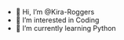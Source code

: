 - 👋 Hi, I’m @Kira-Roggers
- 👀 I’m interested in Coding
- 🌱 I’m currently learning Python

<!---
Kira-Roggers/Kira-Roggers is a ✨ special ✨ repository because its `README.md` (this file) appears on your GitHub profile.
You can click the Preview link to take a look at your changes.
--->

